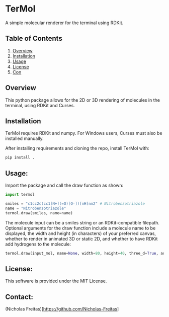 # TerMol
A simple molecular renderer for the terminal using RDKit.

## Table of Contents
1. [Overview](#overview)
3. [Installation](#installation)
4. [Usage](#usage)
8. [License](#license)
9. [Con](#acknowledgements)

## Overview
This python package allows for the 2D or 3D rendering of molecules in the terminal, using RDKit and Curses.

## Installation
TerMol requires RDKit and numpy. For Windows users, Curses must also be installed manually.

After installing requirements and cloning the repo, install TerMol with: 
```bash
pip install . 
```

## Usage:

Import the package and call the draw function as shown:
```python
import termol

smiles = "c1cc2c(cc1[N+](=O)[O-])[nH]nn2" # Nitrobenzotriazole
name = "Nitrobenzotriazole"
termol.draw(smiles, name=name)
```

The molecule input can be a smiles string or an RDKit-compatible filepath. Optional arguments for the draw function include a molecule name to be displayed, the width and height (in characters) of your preferred canvas, whether to render in animated 3D or static 2D, and whether to have RDKit add hydrogens to the molecule:

```python
termol.draw(input_mol, name=None, width=80, height=40, three_d=True, add_hydrogens=False, timeout=None)
```
## License:
This software is provided under the MIT License.

## Contact:
(Nicholas Freitas)[https://github.com/Nicholas-Freitas]

